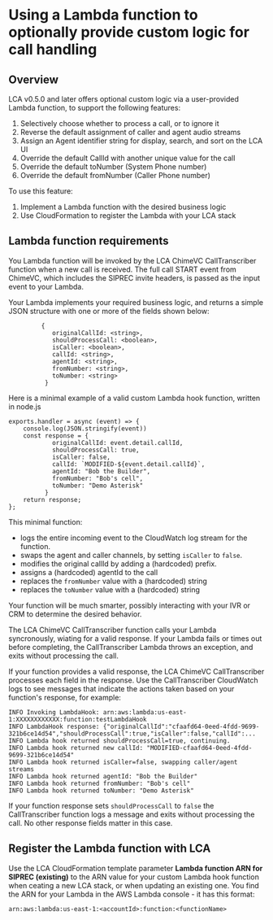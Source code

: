 # Using a Lambda function to optionally provide custom logic for call handling

## Overview

LCA v0.5.0 and later offers optional custom logic via a user-provided Lambda function, to support the following features:
1. Selectively choose whether to process a call, or to ignore it
2. Reverse the default assignment of caller and agent audio streams
3. Assign an Agent identifier string for display, search, and sort on the LCA UI
4. Override the default CallId with another unique value for the call
5. Override the default toNumber (System Phone number)
6. Override the default fromNumber (Caller Phone number)

To use this feature:
1. Implement a Lambda function with the desired business logic
2. Use CloudFormation to register the Lambda with your LCA stack

## Lambda function requirements

You Lambda function will be invoked by the LCA ChimeVC CallTranscriber function when a new call is received. The full call START event from ChimeVC, which includes the SIPREC invite headers, is passed as the input event to your Lambda. 

Your Lambda implements your required business logic, and returns a simple JSON structure with one or more of the fields shown below:
```
         {
            originalCallId: <string>,
            shouldProcessCall: <boolean>,
            isCaller: <boolean>,
            callId: <string>,
            agentId: <string>,
            fromNumber: <string>,
            toNumber: <string>
          }
``` 
Here is a minimal example of a valid custom Lambda hook function, written in node.js
```
exports.handler = async (event) => {
    console.log(JSON.stringify(event))
    const response = {
            originalCallId: event.detail.callId,
            shouldProcessCall: true,
            isCaller: false,
            callId: `MODIFIED-${event.detail.callId}`,
            agentId: "Bob the Builder",
            fromNumber: "Bob's cell",
            toNumber: "Demo Asterisk"
          }
    return response;
};
``` 
This minimal function:
- logs the entire incoming event to the CloudWatch log stream for the function.
- swaps the agent and caller channels, by setting `isCaller` to `false`.
- modifies the original callId by adding a (hardcoded) prefix.
- assigns a (hardcoded) agentId to the call
- replaces the `fromNumber` value with a (hardcoded) string
- replaces the `toNumber` value with a (hardcoded) string

Your function will be much smarter, possibly interacting with your IVR or CRM to determine the desired behavior.

The LCA ChimeVC CallTranscriber function calls your Lambda syncronously, wiating for a valid response. If your Lambda fails or times out before completing, the CallTranscriber Lambda throws an exception, and exits without processing the call.

If your function provides a valid response, the LCA ChimeVC CallTranscriber processes each field in the response. Use the CallTranscriber CloudWatch logs to see messages that indicate the actions taken based on your function's response, for example:
```
INFO Invoking LambdaHook: arn:aws:lambda:us-east-1:XXXXXXXXXXXX:function:testLambdaHook
INFO LambdaHook response: {"originalCallId":"cfaafd64-0eed-4fdd-9699-321b6ce14d54","shouldProcessCall":true,"isCaller":false,"callId":...
INFO Lambda hook returned shouldProcessCall=true, continuing.
INFO Lambda hook returned new callId: "MODIFIED-cfaafd64-0eed-4fdd-9699-321b6ce14d54"
INFO Lambda hook returned isCaller=false, swapping caller/agent streams
INFO Lambda hook returned agentId: "Bob the Builder"
INFO Lambda hook returned fromNumber: "Bob's cell"
INFO Lambda hook returned toNumber: "Demo Asterisk"
```

If your function response sets `shouldProcessCall` to `false` the CallTranscriber function logs a message and exits without processing the call. No other response fields matter in this case.

## Register the Lambda function with LCA

Use the LCA CloudFormation template parameter **Lambda function ARN for SIPREC (existing)** to the ARN value for your custom Lambda hook function when ceating a new LCA stack, or when updating an existing one. You find the ARN for your Lambda in the AWS Lambda console - it has this format:
```
arn:aws:lambda:us-east-1:<accountId>:function:<functionName>
```



